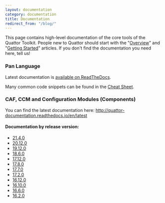 ```yaml
---
layout: documentation
category: documentation
title: Documentation
redirect_from: "/blog/"
---
```


This page contains high-level documentation of the core tools of the Quattor Toolkit.
People new to Quattor should start with the "[Overview](/documentation/2012/06/19/documentation-overview.html)" and "[Getting Started](/documentation/2013/10/01/documentation-getting-started.html)" articles.
If you don't find the documentation you need here, tell us!

### Pan Language

Latest documentation is [available on ReadTheDocs](https://quattor-pan.readthedocs.org).

Many common code snippets can be found in the [Cheat Sheet](/documentation/2014/02/26/cheat-sheet.html).

### CAF, CCM and Configuration Modules (Components)

You can find the latest documentation here: <http://quattor-documentation.readthedocs.io/en/latest>

#### Documentation by release version:

* [21.4.0](http://quattor-documentation.readthedocs.io/21.4.0/)
* [20.12.0](http://quattor-documentation.readthedocs.io/20.12.0/)
* [19.12.0](http://quattor-documentation.readthedocs.io/19.12.0/)
* [18.6.0](http://quattor-documentation.readthedocs.io/18.6.0/)
* [17.12.0](http://quattor-documentation.readthedocs.io/17.12.0/)
* [17.8.0](http://quattor-documentation.readthedocs.io/17.8.0/)
* [17.7.0](http://quattor-documentation.readthedocs.io/17.7.0/)
* [17.2.0](http://quattor-documentation.readthedocs.io/17.2.0/)
* [16.12.0](http://quattor-documentation.readthedocs.io/16.12.0/)
* [16.10.0](http://quattor-documentation.readthedocs.org/16.10.0/)
* [16.6.0](http://quattor-documentation.readthedocs.org/16.6.0/)
* [16.2.0](http://quattor-documentation.readthedocs.org/16.2.0/)
